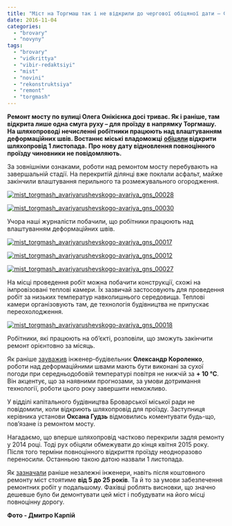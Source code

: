 ```yaml
---
title: "Міст на Торгмаш так і не відкрили до чергової обіцяної дати – ФОТО"
date: 2016-11-04
categories: 
  - "brovary"
  - "novyny"
tags: 
  - "brovary"
  - "vidkrittya"
  - "vibir-redaktsiyi"
  - "mist"
  - "novini"
  - "rekonstruktsiya"
  - "remont"
  - "torgmash"
---
```


**Ремонт мосту по вулиці Олега Онікієнка досі триває. Як і раніше, там відкрита лише одна смуга руху – для проїзду в напрямку Торгмашу. На шляхопроводі нечисленні робітники працюють над влаштуванням деформаційних швів. Востаннє міські владоможці** **[обіцяли](https://mpz.brovary.org/mist-na-torgmash-vidkryyut-v-lystopadi/) відкрити шляхопровід 1 листопада.** **Про нову дату відновлення повноцінного проїзду чиновники не повідомляють.**

За зовнішніми ознаками, роботи над ремонтом мосту перебувають на завершальній стадії. На перекритій ділянці вже поклали асфальт, майже закінчили влаштування перильного та розмежувального огородження.

[![mist_torgmash_avariyarushevskogo-avariya_gns_00028](https://mpz.brovary.org/wp-content/uploads/2016/11/mist_Torgmash_avariyarushevskogo-avariya_GNS_00028.jpg)](https://mpz.brovary.org/wp-content/uploads/2016/11/mist_Torgmash_avariyarushevskogo-avariya_GNS_00028.jpg)

[![mist_torgmash_avariyarushevskogo-avariya_gns_00030](https://mpz.brovary.org/wp-content/uploads/2016/11/mist_Torgmash_avariyarushevskogo-avariya_GNS_00030.jpg)](https://mpz.brovary.org/wp-content/uploads/2016/11/mist_Torgmash_avariyarushevskogo-avariya_GNS_00030.jpg)

Учора наші журналісти побачили, що робітники працюють над влаштуванням деформаційних швів.

[![mist_torgmash_avariyarushevskogo-avariya_gns_00017](https://mpz.brovary.org/wp-content/uploads/2016/11/mist_Torgmash_avariyarushevskogo-avariya_GNS_00017.jpg)](https://mpz.brovary.org/wp-content/uploads/2016/11/mist_Torgmash_avariyarushevskogo-avariya_GNS_00017.jpg)

[![mist_torgmash_avariyarushevskogo-avariya_gns_00012](https://mpz.brovary.org/wp-content/uploads/2016/11/mist_Torgmash_avariyarushevskogo-avariya_GNS_00012.jpg)](https://mpz.brovary.org/wp-content/uploads/2016/11/mist_Torgmash_avariyarushevskogo-avariya_GNS_00012.jpg)

[![mist_torgmash_avariyarushevskogo-avariya_gns_00027](https://mpz.brovary.org/wp-content/uploads/2016/11/mist_Torgmash_avariyarushevskogo-avariya_GNS_00027.jpg)](https://mpz.brovary.org/wp-content/uploads/2016/11/mist_Torgmash_avariyarushevskogo-avariya_GNS_00027.jpg)

На місці проведення робіт можна побачити конструкції, схожі на імпровізовані теплові камери. Їх зазвичай застосовують для проведення робіт за низьких температур навколишнього середовища. Теплові камери організовують там, де технологія будівництва не припускає переохолодження.

[![mist_torgmash_avariyarushevskogo-avariya_gns_00018](https://mpz.brovary.org/wp-content/uploads/2016/11/mist_Torgmash_avariyarushevskogo-avariya_GNS_00018.jpg)](https://mpz.brovary.org/wp-content/uploads/2016/11/mist_Torgmash_avariyarushevskogo-avariya_GNS_00018.jpg)

Робітники, які працюють на об’єкті, розповіли, що зможуть закінчити ремонт орієнтовно за місяць.

Як раніше [зауважив](https://mpz.brovary.org/chy-zakinchat-roboty-na-shlyahoprovodi-v-tsomu-rotsi/) інженер-будівельник **Олександр Короленко**, роботи над деформаційними швами мають бути виконані за сухої погоди при середньодобовій температурі повітря не нижчій за **\+ 10 °С**.  Він акцентує, що за наявними прогнозами, за умови дотримання технології, роботи цього року завершити неможливо.

У відділі капітального будівництва Броварської міської ради не повідомили, коли відкриють шляхопровід для проїзду. Заступниця керівника установи **Оксана Гудзь** відмовились коментувати будь-що, пов’язане із ремонтом мосту.

Нагадаємо, що вперше шляхопровід частково перекрили задля ремонту у 2014 році. Тоді рух обіцяли обмежувати до кінця квітня 2015 року. Після того терміни повноцінного відкриття проїзду неодноразово переносили. Останньою такою датою назвали 1 листопада.

Як [зазначали](https://mpz.brovary.org/navit-pislya-koshtovnogo-remontu-mist-na-torgmashi-prozhyve-vid-5-do-25-rokiv-ekspert/) раніше незалежні інженери, навіть після коштовного ремонту міст стоятиме **від 5 до 25 років**. Та й то за умови забезпечення ремонтних робіт у подальшому. Фахівці роблять висновки, що значно дешевше було би демонтувати цей міст і побудувати на його місці повноцінну дорогу.

**Фото - Дмитро Карпій**
